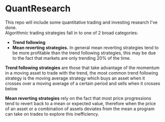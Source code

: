 # QuantResearch

This repo will include some quantitative trading and investing research I've done.  
Algorithmic trading strategies fall in to one of 2 broad categories:
- **Trend following**
- **Mean reverting strategies.** 
In general mean reverting strategies tend to be more profitable than the trend following strategies, this may be due to the 
fact that markets are only trending 20% of the time.  

**Trend following strategies** are those that take advantage of the momentum in a moving asset to trade with the trend, the most 
common trend following strategy is the moving average strategy which buys an asset when it crosses over a moving average of a 
certain period and sells when it crosses below

**Mean reverting strategies** rely on the fact that most price progressions tend to revert back to a mean or expected value, therefore
when the price of an asset or a combination of assets deviates from the mean a program can take on trades to explore this inefficiency.
